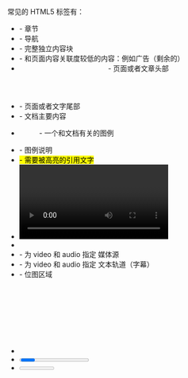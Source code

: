 常见的 HTML5 标签有：

* <section> - 章节
* <nav> - 导航
* <article> - 完整独立内容块
* <aside> - 和页面内容关联度较低的内容：例如广告（剩余的）
* <header> - 页面或者文章头部
* <footer> - 页面或者文字尾部
* <main> - 文档主要内容
* <figure> - 一个和文档有关的图例
* <figcaption> - 图例说明
* <mark> - 需要被高亮的引用文字
* <video> - 视频
* <audio> - 音频
* <source> - 为 video 和 audio 指定 媒体源
* <track> - 为 video 和 audio 指定 文本轨道（字幕）
* <canvas> - 位图区域
* <svg> - 矢量图
* <progress> - 进度条
* <meter> - 滑动条